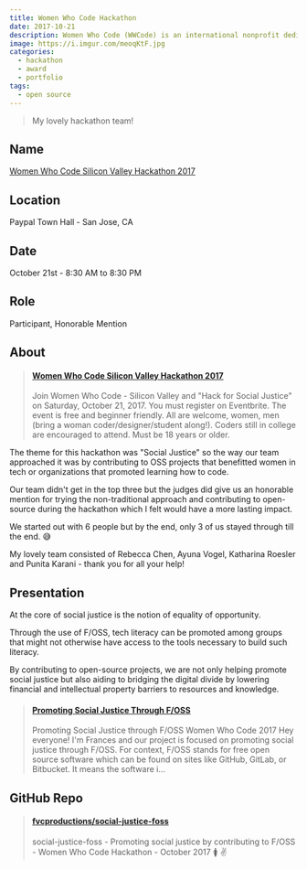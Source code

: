 ```yaml
---
title: Women Who Code Hackathon
date: 2017-10-21
description: Women Who Code (WWCode) is an international nonprofit dedicated to inspiring women to excel in technology careers.
image: https://i.imgur.com/meoqKtF.jpg
categories:
  - hackathon
  - award
  - portfolio
tags:
  - open source
---
```


> My lovely hackathon team!

## Name

[Women Who Code Silicon Valley Hackathon 2017](https://www.eventbrite.com/e/women-who-code-silicon-valley-hackathon-2017-tickets-37983282019#)

## Location

Paypal Town Hall - San Jose, CA

## Date

October 21st - 8:30 AM to 8:30 PM

## Role

Participant, Honorable Mention

## About

<blockquote class="embedly-card" data-card-controls="0"><h4><a href="https://www.eventbrite.com/e/women-who-code-silicon-valley-hackathon-2017-tickets-37983282019#">Women Who Code Silicon Valley Hackathon 2017</a></h4><p>Join Women Who Code - Silicon Valley and "Hack for Social Justice" on Saturday, October 21, 2017. You must register on Eventbrite. The event is free and beginner friendly. All are welcome, women, men (bring a woman coder/designer/student along!). Coders still in college are encouraged to attend. Must be 18 years or older.</p></blockquote>
<script async src="//cdn.embedly.com/widgets/platform.js" charset="UTF-8"></script>

The theme for this hackathon was "Social Justice" so the way our team approached it was by contributing to OSS projects that benefitted women in tech or organizations that promoted learning how to code.

Our team didn't get in the top three but the judges did give us an honorable mention for trying the non-traditional approach and contributing to open-source during the hackathon which I felt would have a more lasting impact.

We started out with 6 people but by the end, only 3 of us stayed through till the end. 😅️

My lovely team consisted of Rebecca Chen, Ayuna Vogel, Katharina Roesler and Punita Karani - thank you for all your help!

## Presentation

At the core of social justice is the notion of equality of opportunity.

Through the use of F/OSS, tech literacy can be promoted among groups that might not otherwise have access to the tools necessary to build such literacy.

By contributing to open-source projects, we are not only helping promote social justice but also aiding to bridging the digital divide by lowering financial and intellectual property barriers to resources and knowledge.

<blockquote class="embedly-card" data-card-controls="0"><h4><a href="https://docs.google.com/presentation/d/e/2PACX-1vQbviHmDRcZ3eX1mw585warAYuKhhpHjJ1Leg789e-mZA4Dr7mT16HNazYXgoncW1G51qThaNbLfY1L/pub?slide=id.g35f391192_00">Promoting Social Justice Through F/OSS</a></h4><p>Promoting Social Justice through F/OSS Women Who Code 2017 Hey everyone! I'm Frances and our project is focused on promoting social justice through F/OSS. For context, F/OSS stands for free open source software which can be found on sites like GitHub, GitLab, or Bitbucket. It means the software i...</p></blockquote>

## GitHub Repo

<blockquote class="embedly-card" data-card-controls="0"><h4><a href="https://github.com/fvcproductions/social-justice-foss">fvcproductions/social-justice-foss</a></h4><p>social-justice-foss - Promoting social justice by contributing to F/OSS - Women Who Code Hackathon - October 2017 🚺 ✌️</p></blockquote>
